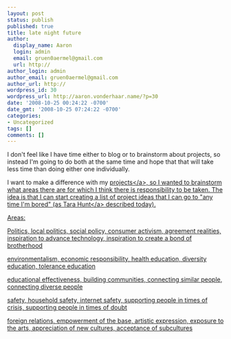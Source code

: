 ```yaml
---
layout: post
status: publish
published: true
title: late night future
author:
  display_name: Aaron
  login: admin
  email: gruen0aermel@gmail.com
  url: http://
author_login: admin
author_email: gruen0aermel@gmail.com
author_url: http://
wordpress_id: 30
wordpress_url: http://aaron.vonderhaar.name/?p=30
date: '2008-10-25 00:24:22 -0700'
date_gmt: '2008-10-25 07:24:22 -0700'
categories:
- Uncategorized
tags: []
comments: []
---
```

<p>I don't feel like I have time either to blog or to brainstorm about projects, so instead I'm going to do both at the same time and hope that that will take less time than doing either one individually.</p>
<p>I want to make a difference with my <a href="http:&#47;&#47;blog.perfectspace.com&#47;2008&#47;10&#47;15&#47;the-power-of-the-project&#47;">projects<&#47;a>, so I wanted to brainstorm what areas there are for which I think there is responsibility to be taken.  The idea is that I can start creating a list of project ideas that I can go to "any time I'm bored" (as <a href="http:&#47;&#47;twitter.com&#47;missrogue">Tara Hunt<&#47;a> described today).</p>
<p>Areas:</p>
<p>Politics, local politics, social policy, consumer activism, agreement realities, inspiration to advance technology, inspiration to create a bond of brotherhood</p>
<p>environmentalism, economic responsibility, health education, diversity education, tolerance education</p>
<p>educational effectiveness, building communities, connecting similar people, connecting diverse people</p>
<p>safety, household safety, internet safety, supporting people in times of crisis, supporting people in times of doubt</p>
<p>foreign relations, empowerment of the base, artistic expression, exposure to the arts, appreciation of new cultures, acceptance of subcultures</p>
